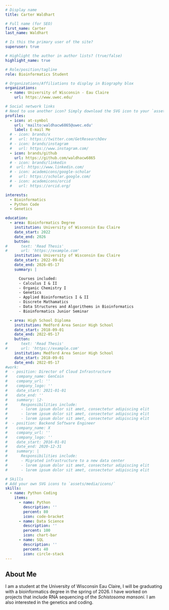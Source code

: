 ```yaml
---
# Display name
title: Carter Waldhart

# Full name (for SEO)
first_name: Carter
last_name: Waldhart

# Is this the primary user of the site?
superuser: true

# Highlight the author in author lists? (true/false)
highlight_name: true

# Role/position/tagline
role: Bioinformatics Student

# Organizations/Affiliations to display in Biography blox
organizations:
  - name: University of Wisconsin - Eau Claire
    url: https://www.uwec.edu/

# Social network links
# Need to use another icon? Simply download the SVG icon to your `assets/media/icons/` folder.
profiles:
  - icon: at-symbol
    url: 'mailto:waldhacw6865@uwec.edu'
    label: E-mail Me
  # - icon: brands/x
  #   url: https://twitter.com/GetResearchDev
  # - icon: brands/instagram
  #   url: https://www.instagram.com/
  - icon: brands/github
    url: https://github.com/waldhacw6865
  # - icon: brands/linkedin
  #  url: https://www.linkedin.com/  
  # - icon: academicons/google-scholar
  #   url: https://scholar.google.com/
  # - icon: academicons/orcid
  #   url: https://orcid.org/

interests:
  - Bioinformatics
  - Python Code
  - Genetics

education:
  - area: Bioinformatics Degree
    institution: University of Wisconsin Eau Claire
    date_start: 2022
    date_end: 2026
    button:
#      text: 'Read Thesis'
#      url: 'https://example.com'
    institution: University of Wisconsin Eau Claire
    date_start: 2022-09-01
    date_end: 2026-05-17
    summary: |

      Courses included:
      - Calculus I & II
      - Organic Chemistry I
      - Genetics
      - Applied Bioinformatics I & II
      - Discrete Mathamatics
      - Data Structures and Algorithems in Bioinformatics
      - Bioinformatics Junior Seminar

  - area: High School Diploma
    institution: Medford Area Senior High School
    date_start: 2018-09-01
    date_end: 2022-05-17
    button:
#      text: 'Read Thesis'
#      url: 'https://example.com'
    institution: Medford Area Senior High School
    date_start: 2018-09-01
    date_end: 2022-05-17
#work:
#  - position: Director of Cloud Infrastructure
#    company_name: GenCoin
#    company_url: ''
#    company_logo: ''
#    date_start: 2021-01-01
#    date_end: ''
#    summary: |2-
#      Responsibilities include:
#      - lorem ipsum dolor sit amet, consectetur adipiscing elit
#      - lorem ipsum dolor sit amet, consectetur adipiscing elit
#      - lorem ipsum dolor sit amet, consectetur adipiscing elit
#  - position: Backend Software Engineer
#    company_name: X
#    company_url: ''
#    company_logo: ''
#    date_start: 2016-01-01
#    date_end: 2020-12-31
#    summary: |
#      Responsibilities include:
#      - Migrated infrastructure to a new data center
#      - lorem ipsum dolor sit amet, consectetur adipiscing elit
#      - lorem ipsum dolor sit amet, consectetur adipiscing elit

# Skills
# Add your own SVG icons to `assets/media/icons/`
skills:
  - name: Python Coding
    items:
      - name: Python
        description: ''
        percent: 80
        icon: code-bracket
      - name: Data Science
        description: ''
        percent: 100
        icon: chart-bar
      - name: SQL
        description: ''
        percent: 40
        icon: circle-stack
---
```


## About Me

I am a student at the University of Wisconsin Eau Claire, I will be graduating with a bioinformatics degree in the spring of 2026. I have worked on projects that include RNA sequencing of the _Schistosoma mansoni_. I am also interested in the genetics and coding.